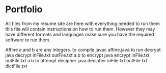 # Portfolio
All files from my resume site are here with everything needed to run them this file will contain instructions on how to run them.
However they may have different formats and languages make sure you have the required software to run them.


Affine
a and b are any integers.
to compile
javac affine.java
to run decrypt
java decrypt inFile.txt outFile.txt a b
to encrypt
java encrypt inFile.txt outFile.txt a b
to attempt decipher
java decipher inFile.txt outFile.txt dictFile.txt

